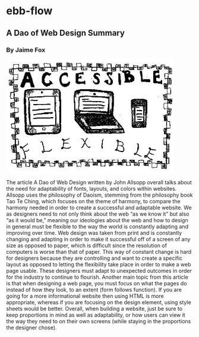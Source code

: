 # ebb-flow
## A Dao of Web Design Summary

### By Jaime Fox

![Hero Image for Summary](img/flexibleweb.jpg)

The article A Dao of Web Design written by John Allsopp overall talks about the need for adaptability of fonts, layouts, and colors within websites. Allsopp uses the philosophy of Daoism, stemming from the philosophy book Tao Te Ching, which focuses on the theme of harmony, to compare the harmony needed in order to create a successful and adaptable website. We as designers need to not only think about the web “as we know it” but also “as it would be,” meaning our ideologies about the web and how to design in general must be flexible to the way the world is constantly adapting and improving over time. Web design was taken from print and is constantly changing and adapting in order to make it successful off of a screen of any size as opposed to paper, which is difficult since the resolution of computers is worse than that of paper. This way of constant change is hard for designers because they are controlling and want to create a specific layout as opposed to letting the flexibility take place in order to make a web page usable. These designers must adapt to unexpected outcomes in order for the industry to continue to flourish. Another main topic from this article is that when designing a web page, you must focus on what the pages do instead of how they look, to an extent (form follows function). If you are going for a more informational website then using HTML is more appropriate, whereas if you are focusing on the design element, using style sheets would be better. Overall, when building a website, just be sure to keep proportions in mind as well as adaptability, or how users can view it the way they need to on their own screens (while staying in the proportions the designer chose).
